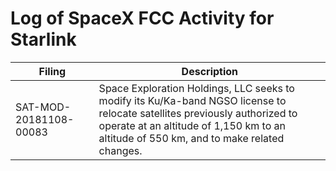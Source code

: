 Log of SpaceX FCC Activity for Starlink
===

| Filing                 | Description |
|------------------------|-------------|
| SAT-MOD-20181108-00083 | Space Exploration Holdings, LLC seeks to modify its Ku/Ka-band NGSO license to relocate satellites previously authorized to operate at an altitude of 1,150 km to an altitude of 550 km, and to make related changes. |
